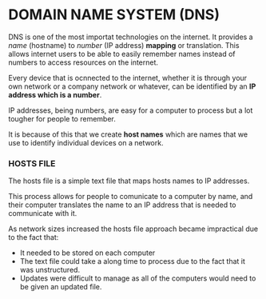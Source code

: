 # DOMAIN NAME SYSTEM (DNS)

DNS is one of the most importat technologies on the internet. It provides a *name* (hostname) to *number* (IP address) **mapping** or translation. This allows internet users to be able to easily remember names instead of numbers to access resources on the internet.

Every device that is ocnnected to the internet, whether it is through your own network or a company network or whatever, can be identified by an **IP address which is a number**. 

IP addresses, being numbers, are easy for a computer to process but a lot tougher for people to remember.

It is because of this that we create **host names** which are names that we use to identify individual devices on a network.

### HOSTS FILE
The hosts file is a simple text file that maps hosts names to IP addresses. 

This process allows for people to comunicate to a computer by name, and their computer translates the name to an IP address that is needed to communicate with it.

As network sizes increased the hosts file approach became impractical due to the fact that:

* It needed to be stored on each computer
* The text file could take a along time to process due to the fact that it was unstructured.
* Updates were difficult to manage as all of the computers would need to be given an updated file.
